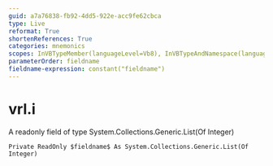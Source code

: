 ```yaml
---
guid: a7a76838-fb92-4dd5-922e-acc9fe62cbca
type: Live
reformat: True
shortenReferences: True
categories: mnemonics
scopes: InVBTypeMember(languageLevel=Vb8), InVBTypeAndNamespace(languageLevel=Vb8)
parameterOrder: fieldname
fieldname-expression: constant("fieldname")
---
```


# vrl.i

A readonly field of type System.Collections.Generic.List(Of Integer)

```
Private ReadOnly $fieldname$ As System.Collections.Generic.List(Of Integer)
```
